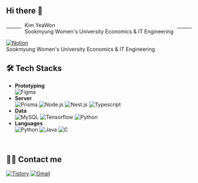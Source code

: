 ## Hi there 👋
<div style="display: flex; align-items: center;">
  <div style="flex: 1; border-top: 1px solid black;"></div>
  <span style="margin: 0 10px;">Kim YeaWon 
    <br> Sookmyung Women's University Economics & IT Engineering</span>
  <div style="flex: 1; border-top: 1px solid black;"></div>
</div>


[![Notion](https://img.shields.io/badge/resume-000000?style=plastic&logo=Notion&logoColor=white)](https://agreeable-music-390.notion.site/Yeawon-Kim-1b07e2574bbe4bc2b1db0ea2da8baf49?pvs=4)
<br>
Sookmyung Women's University Economics & IT Engineering
<br>

## 🛠️ Tech Stacks
- **Prototyping**
  <br>
  ![Figma](https://img.shields.io/badge/Figma-F24E1E?style=plastic&logo=Figma&logoColor=white)
- **Server**
  <br>
  ![Prisma](https://img.shields.io/badge/Prisma-2D3748?style=plastic&logo=Prisma&logoColor=white)
  ![Node.js](https://img.shields.io/badge/Node.js-339933?style=plastic&logo=Node.js&logoColor=white)
  ![Nest.js](https://img.shields.io/badge/Nest.js-E0234E?style=plastic&logo=Nest.js&logoColor=white)
  ![Typescript](https://img.shields.io/badge/typescript-3178C6?style=plastic&logo=typescript&logoColor=white)
- **Data**
  <br>
  ![MySQL](https://img.shields.io/badge/MySQL-4479A1?style=plastic&logo=MySQL&logoColor=white)
  ![Tensorflow](https://img.shields.io/badge/Tensorflow-FF6F00?style=plastic&logo=Tensorflow&logoColor=white)
  ![Python](https://img.shields.io/badge/Python-3776AB?style=plastic&logo=Python&logoColor=white)
- **Languages**
  <br>
  ![Python](https://img.shields.io/badge/Python-3776AB?style=plastic&logo=Python&logoColor=white)
  ![Java](https://img.shields.io/badge/Java-007396?style=plastic&logo=Java&logoColor=white)
  ![C](https://img.shields.io/badge/C-A8B9CC?style=plastic&logo=C&logoColor=white)
<br>

## 🧑‍💻 Contact me
[![Tistory](https://img.shields.io/badge/Tistory-000000?style=plastic&logo=Tistory&logoColor=white&link=https://eonwy.tistory.com/)](https://eonwy.tistory.com/)
[![Gmail](https://img.shields.io/badge/Gmail-EA4335?style=plastic&logo=Gmail&logoColor=white&link=mailto:yeawon.kim0521@gmail.com)](mailto:yeawon.kim0521@gmail.com)

